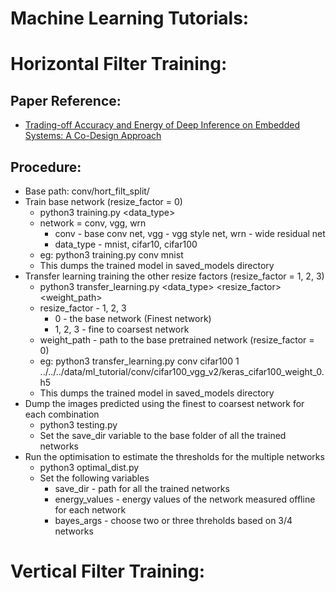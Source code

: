 Machine Learning Tutorials:
==========================
Horizontal Filter Training:
==========================

Paper Reference:
----------------
- [Trading-off Accuracy and Energy of Deep Inference on Embedded Systems: A Co-Design Approach](https://www.researchgate.net/publication/326486676_Trading-off_Accuracy_and_Energy_of_Deep_Inference_on_Embedded_Systems_A_Co-Design_Approach)

Procedure:
----------
- Base path: conv/hort_filt_split/
- Train base network (resize_factor = 0)
	- python3 training.py <network> <data_type>
	- network = conv, vgg, wrn
		- conv - base conv net, vgg - vgg style net, wrn - wide residual net
		- data_type - mnist, cifar10, cifar100
	- eg: python3 training.py conv mnist
	- This dumps the trained model in saved_models directory
- Transfer learning training the other resize factors (resize_factor = 1, 2, 3)
	- python3 transfer_learning.py <network> <data_type> <resize_factor> <weight_path>
	- resize_factor - 1, 2, 3 
		- 0 - the base network (Finest network)
		- 1, 2, 3 - fine to coarsest network
	- weight_path - path to the base pretrained network (resize_factor = 0)
	- eg: python3 transfer_learning.py conv cifar100 1 ../../../data/ml_tutorial/conv/cifar100_vgg_v2/keras_cifar100_weight_0.h5
	- This dumps the trained model in saved_models directory
- Dump the images predicted using the finest to coarsest network for each combination
	- python3 testing.py 
	- Set the save_dir variable to the base folder of all the trained networks
- Run the optimisation to estimate the thresholds for the multiple networks
	- python3 optimal_dist.py
	- Set the following variables
		- save_dir - path for all the trained networks
		- energy_values - energy values of the network measured offline for each network
		- bayes_args - choose two or three threholds based on 3/4 networks

Vertical Filter Training:
=========================